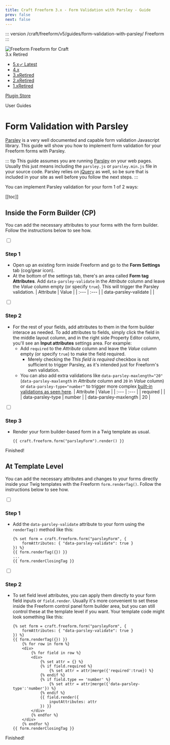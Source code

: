 ```yaml
---
title: Craft Freeform 3.x - Form Validation with Parsley - Guide
prev: false
next: false
---
```


<meta property="og:image" content="https://docs.solspace.com/extras/social/craft/freeform/freeform.png" />

::: version /craft/freeform/v5/guides/form-validation-with-parsley/
Freeform
:::

<div id="pr-heading">
    <img src="https://docs.solspace.com/extras/icons/products/freeform-icon.png" alt="Freeform" class="pr-image">
    <span class="pr-name">Freeform</span>
    <span class="pr-category">for Craft</span>
    <div class="pr-v-wrapper">
        <div class="pr-v">
            <span class="pr-v-v">3.x</span>
            <span class="pr-v-type pr-retired">Retired</span>
            <span class="pr-v-arrow arrow down"></span>
        </div>
        <ul class="pr-v-list">
            <li><a href="/craft/freeform/v5/">5.x<span class="pr-v-type pr-latest">✓ Latest</span></a></li>
            <li><a href="/craft/freeform/v4/">4.x</a></li>
            <li><a href="/craft/freeform/v3/">3.x<span class="pr-v-type pr-retired">Retired</span></a></li>
            <li><a href="/craft/freeform/v2/">2.x<span class="pr-v-type pr-retired">Retired</span></a></li>
            <li><a href="/craft/freeform/v1/">1.x<span class="pr-v-type pr-retired">Retired</span></a></li>
        </ul>
    </div>
    <div class="pr-buy">
        <a href="https://plugins.craftcms.com/freeform" class="button button-blue"><span class="external-url">Plugin Store</span></a>
    </div>
</div>

<span class="page-section">User Guides</span>

# Form Validation with Parsley

[Parsley](https://parsleyjs.org) is a very well documented and capable form validation Javascript library. This guide will show you how to implement form validation for your Freeform forms with Parsley.

::: tip
This guide assumes you are running [Parsley](https://parsleyjs.org) on your web pages. Usually this just means including the `parsley.js` or `parsley.min.js` file in your source code. Parsley relies on [jQuery](https://jquery.com) as well, so be sure that is included in your site as well before you follow the next steps.
:::

You can implement Parsley validation for your form 1 of 2 ways:


[[toc]]


<div class="content-block">

## Inside the Form Builder (CP)
You can add the necessary attributes to your forms with the form builder. Follow the instructions below to see how.

<div class="step">
<label for="step1"><input type="checkbox" class="step-check" id="step1">

### Step 1

</label>

- Open up an existing form inside Freeform and go to the **Form Settings** tab (cog/gear icon).
- At the bottom of the settings tab, there's an area called **Form tag Attributes**. Add `data-parsley-validate` in the *Attribute* column and leave the *Value* column empty (or specify `true`). This will trigger the Parsley validation.
    | Attribute | Value |
    | :--- | :--- |
    | data-parsley-validate | |

</div>

<div class="step">
<label for="step2"><input type="checkbox" class="step-check" id="step2">

### Step 2

</label>

- For the rest of your fields, add attributes to them in the form builder interace as needed. To add attributes to fields, simply click the field in the middle layout column, and in the right side Property Editor column, you'll see an **Input attributes** settings area. For example:
    - Add `required` to the *Attribute* column and leave the *Value* column empty (or specify `true`) to make the field required.
        - Merely checking the *This field is required* checkbox is not sufficient to trigger Parsley, as it's intended just for Freeform's own validation.
    - You can also add extra validations like `data-parsley-maxlength="20"` (`data-parsley-maxlength` in *Attribute* column and `20` in *Value* column) or `data-parsley-type="number"` to trigger more complex [built-in validations as seen here](https://parsleyjs.org/doc/index.html#validators).
        | Attribute | Value |
        | :--- | :--- |
        | required | |
        | data-parsley-type | number |
        | data-parsley-maxlength | 20 |

</div>

<div class="step">
<label for="step3"><input type="checkbox" class="step-check" id="step3">

### Step 3

</label>

- Render your form builder-based form in a Twig template as usual.
    ``` twig
    {{ craft.freeform.form("parsleyForm").render() }}
    ```

</div>

<div class="step-finished">Finished!</div>

</div>
<div class="content-block">

## At Template Level
You can add the necessary attributes and changes to your forms directly inside your Twig templates with the Freeform `form.renderTag()`. Follow the instructions below to see how.

<div class="step">
<label for="step1b"><input type="checkbox" class="step-check" id="step1b">

### Step 1

</label>

- Add the `data-parsley-validate` attribute to your form using the `renderTag()` method like this:
    ``` twig {2}
    {% set form = craft.freeform.form("parsleyForm", {
        formAttributes: { "data-parsley-validate": true } 
    }) %}
    {{ form.renderTag({}) }}
    ...
    {{ form.renderClosingTag }}
    ```

</div>

<div class="step">
<label for="step2b"><input type="checkbox" class="step-check" id="step2b">

### Step 2

</label>

- To set field level attributes, you can apply them directly to your form field inputs or `field.render`. Usually it's more convenient to set these inside the Freeform control panel form builder area, but you can still control these at the template level if you want. Your template code might look something like this:
    ``` twig {2,9-18}
    {% set form = craft.freeform.form("parsleyForm", {
        formAttributes: { "data-parsley-validate": true } 
    }) %}
    {{ form.renderTag({}) }}
        {% for row in form %}
        <div>
            {% for field in row %}
            <div>
                {% set attr = {} %}
                {% if field.required %}
                    {% set attr = attr|merge({'required':true}) %}
                {% endif %}
                {% if field.type == 'number' %}
                    {% set attr = attr|merge({'data-parsley-type':'number'}) %}
                {% endif %}
                {{ field.render({
                    inputAttributes: attr
                }) }}
            </div>
            {% endfor %}
        </div>
        {% endfor %}
    {{ form.renderClosingTag }}
    ```

</div>

<div class="step-finished">Finished!</div>

</div>
